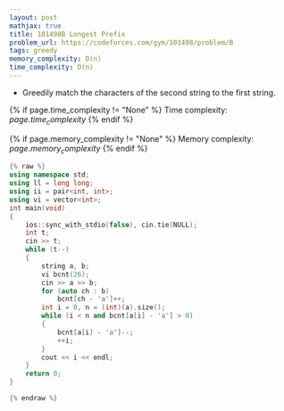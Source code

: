```yaml
---
layout: post
mathjax: true
title: 101498B Longest Prefix
problem_url: https://codeforces.com/gym/101498/problem/B
tags: greedy
memory_complexity: O(n)
time_complexity: O(n)
---
```


 - Greedily match the characters of the second string to the first string.


{% if page.time_complexity != "None" %}
Time complexity: ${{ page.time_complexity }}$
{% endif %}

{% if page.memory_complexity != "None" %}
Memory complexity: ${{ page.memory_complexity }}$
{% endif %}

```cpp
{% raw %}
using namespace std;
using ll = long long;
using ii = pair<int, int>;
using vi = vector<int>;
int main(void)
{
    ios::sync_with_stdio(false), cin.tie(NULL);
    int t;
    cin >> t;
    while (t--)
    {
        string a, b;
        vi bcnt(26);
        cin >> a >> b;
        for (auto ch : b)
            bcnt[ch - 'a']++;
        int i = 0, n = (int)(a).size();
        while (i < n and bcnt[a[i] - 'a'] > 0)
        {
            bcnt[a[i] - 'a']--;
            ++i;
        }
        cout << i << endl;
    }
    return 0;
}

{% endraw %}
```